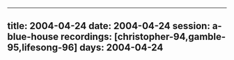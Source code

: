 
---
title: 2004-04-24
date:  2004-04-24
session: a-blue-house
recordings: [christopher-94,gamble-95,lifesong-96]
days: 2004-04-24
---
